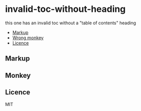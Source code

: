 # invalid-toc-without-heading

this one has an invalid toc without a "table of contents" heading

- [Markup](#markup)
- [Wrong monkey](#404-no-such-monkey)
- [Licence](#license)

## Markup

## Monkey

## Licence

MIT
